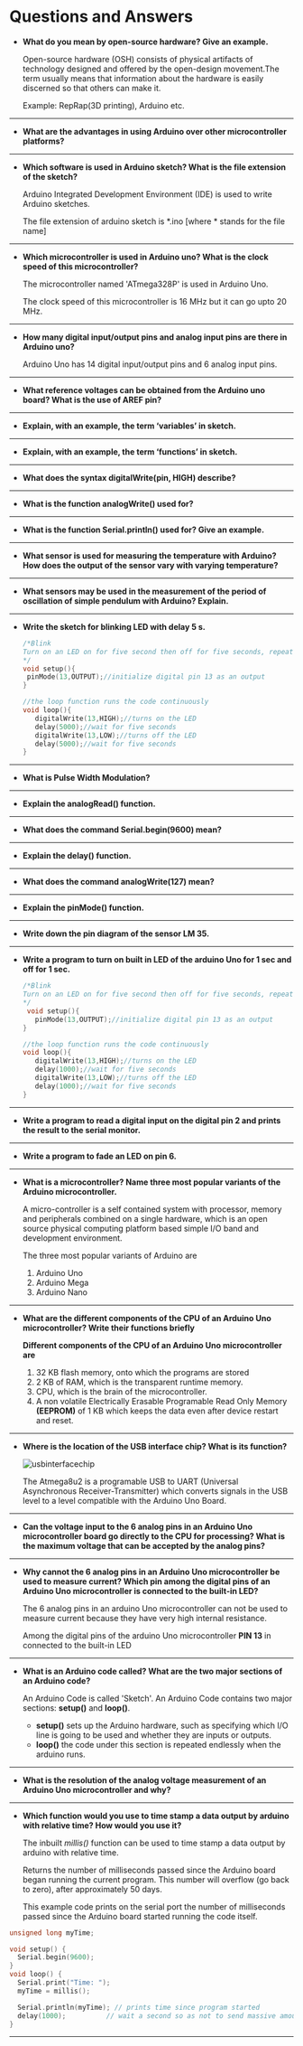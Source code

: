 # Questions and Answers

 

 - **What do you mean by open-source hardware? Give an example.**

    Open-source hardware (OSH) consists of physical artifacts of technology designed and offered by the open-design movement.The term usually means that information about the hardware is easily discerned so that others can make it.

    Example: RepRap(3D printing), Arduino etc.
---

 - **What are the advantages in using Arduino over other microcontroller platforms?**

---

 - **Which software is used in Arduino sketch? What is the file extension of the sketch?**

   Arduino Integrated Development Environment (IDE) is used to write Arduino sketches.

   The file extension of arduino sketch is *.ino [where * stands for the file name] 
---

 - **Which microcontroller is used in Arduino uno? What is the clock speed of this microcontroller?**

   The microcontroller named 'ATmega328P' is used in Arduino Uno.

   The clock speed of this microcontroller is 16 MHz but it can go upto 20 MHz.
---

 - **How many digital input/output pins and analog input pins are there in Arduino uno?**

   Arduino Uno has 14 digital input/output pins and 6 analog input pins.

---
 - **What reference voltages can be obtained from the Arduino uno board? What is the use of AREF pin?**
---

 - **Explain, with an example, the term ‘variables’ in sketch.**
---
 - **Explain, with an example, the term ‘functions’ in sketch.**
---
 - **What does the syntax digitalWrite(pin, HIGH) describe?**
---
 - **What is the function analogWrite() used for?**
---
 - **What is the function Serial.println() used for? Give an example.**
---
 - **What sensor is used for measuring the temperature with Arduino? How does the output of the sensor vary with varying temperature?**
---
 - **What sensors may be used in the measurement of the period of oscillation of simple pendulum with Arduino? Explain.**
---
 - **Write the sketch for blinking LED with delay 5 s.**

   ```c++
   /*Blink
   Turn on an LED on for five second then off for five seconds, repeatedly.
   */
   void setup(){
    pinMode(13,OUTPUT);//initialize digital pin 13 as an output
   }
   
   //the loop function runs the code continuously
   void loop(){
      digitalWrite(13,HIGH);//turns on the LED
      delay(5000);//wait for five seconds
      digitalWrite(13,LOW);//turns off the LED
      delay(5000);//wait for five seconds
   }
   ```
---
 - **What is Pulse Width Modulation?**
---
 - **Explain the analogRead() function.**
---
 - **What does the command Serial.begin(9600) mean?**
---
 - **Explain the delay() function.**
---
 - **What does the command analogWrite(127) mean?**
---
 - **Explain the pinMode() function.**
---
 - **Write down the pin diagram of the sensor LM 35.**
---
 - **Write a program to turn on built in LED of the arduino Uno for 1 sec and off for 1 sec.**

   ```c++
   /*Blink
   Turn on an LED on for five second then off for five seconds, repeatedly.
   */
    void setup(){
      pinMode(13,OUTPUT);//initialize digital pin 13 as an output
   }
   
   //the loop function runs the code continuously
   void loop(){
      digitalWrite(13,HIGH);//turns on the LED
      delay(1000);//wait for five seconds
      digitalWrite(13,LOW);//turns off the LED
      delay(1000);//wait for five seconds
   }
   ```
---
 - **Write a program to read a digital input on the digital pin 2 and prints the result to the serial monitor.**
---
 - **Write a program to fade an LED on pin 6.**
---
 - **What is a microcontroller? Name three most popular variants of the Arduino microcontroller.**

    A micro-controller is a self contained system with processor, memory and peripherals combined on a single hardware, which is an open source physical computing platform based simple I/O band and development environment.
    
    The three most popular variants of Arduino are
    1. Arduino Uno
    2. Arduino Mega
    3. Arduino Nano
---

 - **What are the different components of the CPU of an Arduino Uno microcontroller? Write their functions briefly**

    **Different components of the CPU of an Arduino Uno microcontroller are**

    1. 32 KB flash memory, onto which the programs are stored
    2. 2 KB of RAM, which is the transparent runtime memory.
    3. CPU, which is the brain of the microcontroller.
    4. A non volatile Electrically Erasable Programable Read Only Memory 
    **(EEPROM)** of 1 KB which keeps the data even after device restart and reset.

---
 - **Where is the location of the USB interface chip? What is its function?**

    ![usbinterfacechip](https://i.imgur.com/Ud5eBU5.jpg)

    
    The Atmega8u2 is a programable USB to UART (Universal Asynchronous Receiver-Transmitter) which converts signals in the USB level to a level compatible with the Arduino Uno Board. 
---

 - **Can the voltage input to the 6 analog pins in an Arduino Uno microcontroller board go directly to the CPU for processing? What is the maximum voltage that can be accepted by the analog pins?**
---
 - **Why cannot the 6 analog pins in an Arduino Uno microcontroller be used to measure current? Which pin among the digital pins of an Arduino Uno microcontroller is connected to the built-in LED?**
  
    The 6 analog pins in an arduino Uno microcontroller can not be used to measure current because they have very high internal resistance.

    Among the digital pins of the arduino Uno microcontroller **PIN 13** in connected to the built-in LED
---

 - **What is an Arduino code called? What are the two major sections of an Arduino code?**

    An Arduino Code is called 'Sketch'. An Arduino Code contains two major sections: **setup()** and **loop()**.
    - **setup()** sets up the Arduino hardware, such as specifying which I/O line is going to be used and whether they are inputs or outputs.
    - **loop()** the code under this section is repeated endlessly when the arduino runs.

---
 - **What is the resolution of the analog voltage measurement of an Arduino Uno microcontroller and why?**

---
 - **Which function would you use to time stamp a data output by arduino with relative time? How would you use it?**

    The inbuilt *millis()* function can be used to time stamp a data output by arduino with relative time.

    Returns the number of milliseconds passed since the Arduino board began running the current program. This number will overflow (go back to zero), after approximately 50 days.

    

    This example code prints on the serial port the number of milliseconds passed since the Arduino board started running the code itself.

```c++
unsigned long myTime;

void setup() {
  Serial.begin(9600);
}
void loop() {
  Serial.print("Time: ");
  myTime = millis();

  Serial.println(myTime); // prints time since program started
  delay(1000);          // wait a second so as not to send massive amounts of data
}
```

---

